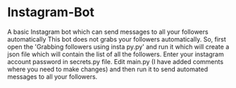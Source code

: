 # Instagram-Bot
A basic Instagram bot which can send messages to all your followers automatically
This bot does not grabs your followers automatically. So, first open the 'Grabbing followers using insta py.py' and run it which will create a json file which will contain the list of all the followers.
Enter your instagram account password in secrets.py file.
Edit main.py (I have added comments where you need to make changes) and then run it to send automated messages to all your followers.

